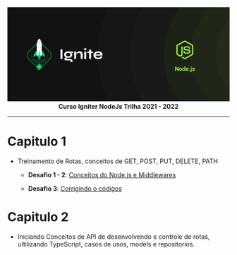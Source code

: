 <img src="./img/cover-node.js.png" alt="Trilha Ignite">

<div align="center">
<text><strong>Curso Igniter NodeJs Trilha 2021 - 2022</strong><text>
</div>

---

# Capitulo 1

- Treinamento de Rotas, conceitos de GET, POST, PUT, DELETE, PATH

  - **Desafio 1 - 2**:  <a href="https://github.com/marcosfillipe/nodejsdesafio1">Conceitos do Node.js e Middlewares</a>
  
  - **Desafio 3**:  <a href="https://github.com/marcosfillipe/nodejsdesafio3">Corrigindo o códigos</a>

# Capitulo 2

- Iniciando Conceitos de API de desenvolvendo e controle de rotas, ultilizando TypeScript, casos de usos, models e repositorios.
